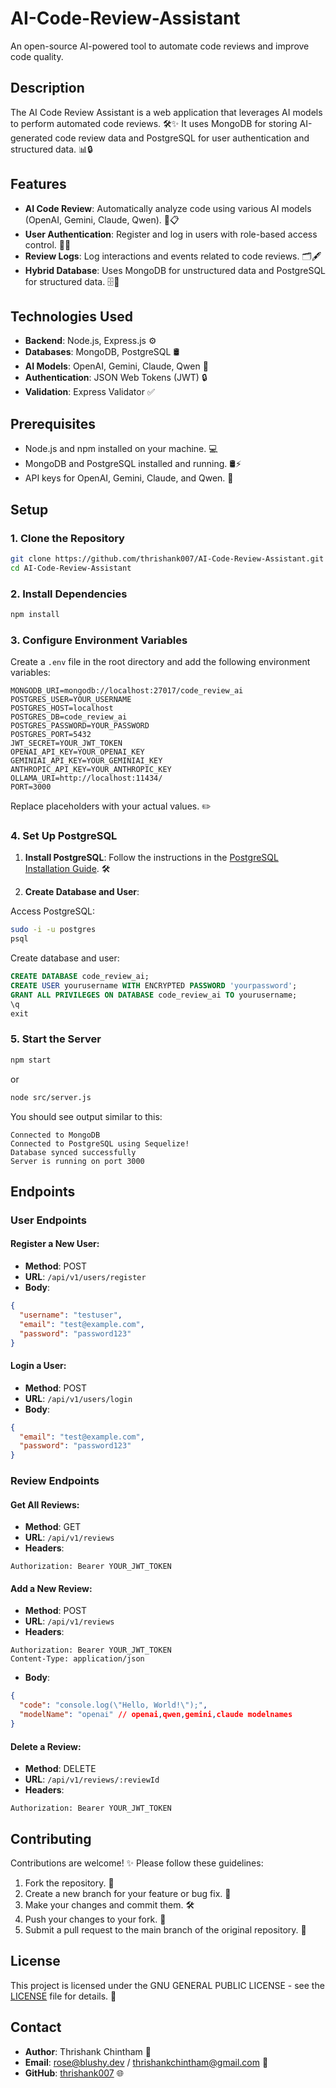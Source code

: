 # AI-Code-Review-Assistant
An open-source AI-powered tool to automate code reviews and improve code quality.

## Description

The AI Code Review Assistant is a web application that leverages AI models to perform automated code reviews. 🛠️✨ It uses MongoDB for storing AI-generated code review data and PostgreSQL for user authentication and structured data. 📊🔒

## Features

- **AI Code Review**: Automatically analyze code using various AI models (OpenAI, Gemini, Claude, Qwen). 🤖📋
- **User Authentication**: Register and log in users with role-based access control. 🔑👤
- **Review Logs**: Log interactions and events related to code reviews. 🗂️🖋️
- **Hybrid Database**: Uses MongoDB for unstructured data and PostgreSQL for structured data. 🗄️📂

## Technologies Used

- **Backend**: Node.js, Express.js ⚙️
- **Databases**: MongoDB, PostgreSQL 🛢️
- **AI Models**: OpenAI, Gemini, Claude, Qwen 🌟
- **Authentication**: JSON Web Tokens (JWT) 🔒
- **Validation**: Express Validator ✅

## Prerequisites

- Node.js and npm installed on your machine. 💻
- MongoDB and PostgreSQL installed and running. 🛢️⚡
- API keys for OpenAI, Gemini, Claude, and Qwen. 🔑

## Setup

### 1. Clone the Repository

```sh
git clone https://github.com/thrishank007/AI-Code-Review-Assistant.git
cd AI-Code-Review-Assistant
```

### 2. Install Dependencies

```sh
npm install
```

### 3. Configure Environment Variables

Create a `.env` file in the root directory and add the following environment variables:

```
MONGODB_URI=mongodb://localhost:27017/code_review_ai
POSTGRES_USER=YOUR_USERNAME
POSTGRES_HOST=localhost
POSTGRES_DB=code_review_ai
POSTGRES_PASSWORD=YOUR_PASSWORD
POSTGRES_PORT=5432
JWT_SECRET=YOUR_JWT_TOKEN
OPENAI_API_KEY=YOUR_OPENAI_KEY
GEMINIAI_API_KEY=YOUR_GEMINIAI_KEY
ANTHROPIC_API_KEY=YOUR_ANTHROPIC_KEY
OLLAMA_URI=http://localhost:11434/
PORT=3000
```

Replace placeholders with your actual values. ✏️

### 4. Set Up PostgreSQL

1. **Install PostgreSQL**: Follow the instructions in the [PostgreSQL Installation Guide](https://www.postgresql.org/docs/current/installation.html). 🛠️

2. **Create Database and User**:

Access PostgreSQL:

```sh
sudo -i -u postgres
psql
```

Create database and user:

```sql
CREATE DATABASE code_review_ai;
CREATE USER yourusername WITH ENCRYPTED PASSWORD 'yourpassword';
GRANT ALL PRIVILEGES ON DATABASE code_review_ai TO yourusername;
\q
exit
```

### 5. Start the Server

```sh
npm start
```

or

```sh
node src/server.js
```

You should see output similar to this:

```
Connected to MongoDB
Connected to PostgreSQL using Sequelize!
Database synced successfully
Server is running on port 3000
```

## Endpoints

### User Endpoints

#### Register a New User:
- **Method**: POST
- **URL**: `/api/v1/users/register`
- **Body**:

```json
{
  "username": "testuser",
  "email": "test@example.com",
  "password": "password123"
}
```

#### Login a User:
- **Method**: POST
- **URL**: `/api/v1/users/login`
- **Body**:

```json
{
  "email": "test@example.com",
  "password": "password123"
}
```

### Review Endpoints

#### Get All Reviews:
- **Method**: GET
- **URL**: `/api/v1/reviews`
- **Headers**:

```
Authorization: Bearer YOUR_JWT_TOKEN
```

#### Add a New Review:
- **Method**: POST
- **URL**: `/api/v1/reviews`
- **Headers**:

```
Authorization: Bearer YOUR_JWT_TOKEN
Content-Type: application/json
```

- **Body**:

```json
{
  "code": "console.log(\"Hello, World!\");",
  "modelName": "openai" // openai,qwen,gemini,claude modelnames
}
```

#### Delete a Review:
- **Method**: DELETE
- **URL**: `/api/v1/reviews/:reviewId`
- **Headers**:

```
Authorization: Bearer YOUR_JWT_TOKEN
```

## Contributing

Contributions are welcome! ✨ Please follow these guidelines:

1. Fork the repository. 🍴
2. Create a new branch for your feature or bug fix. 🌱
3. Make your changes and commit them. 🛠️
4. Push your changes to your fork. 🚀
5. Submit a pull request to the main branch of the original repository. 📩

## License

This project is licensed under the GNU GENERAL PUBLIC LICENSE - see the [LICENSE](./LICENSE) file for details. 📜

## Contact

- **Author**: Thrishank Chintham 👤
- **Email**: rose@blushy.dev / thrishankchintham@gmail.com 📧
- **GitHub**: [thrishank007](https://github.com/thrishank007) 🌐